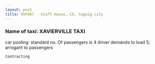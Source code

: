 ```yaml
---
layout: post
title: UVF467 - Staff House, C5, taguig city
---
```


### Name of taxi: XAVIERVILLE TAXI 

car pooling: standard no. Of passengers is 4 driver demands to load 5; arrogant to passengers 

```Contracting```
